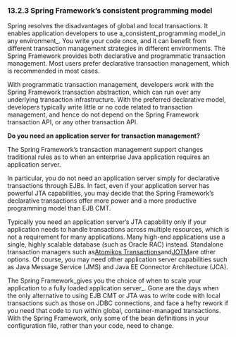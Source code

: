 ### 13.2.3 Spring Framework’s consistent programming model

Spring resolves the disadvantages of global and local transactions. It enables application developers to use a_consistent\_programming model\_in any environment_. You write your code once, and it can benefit from different transaction management strategies in different environments. The Spring Framework provides both declarative and programmatic transaction management. Most users prefer declarative transaction management, which is recommended in most cases.

With programmatic transaction management, developers work with the Spring Framework transaction abstraction, which can run over any underlying transaction infrastructure. With the preferred declarative model, developers typically write little or no code related to transaction management, and hence do not depend on the Spring Framework transaction API, or any other transaction API.

**Do you need an application server for transaction management?**

The Spring Framework’s transaction management support changes traditional rules as to when an enterprise Java application requires an application server.

In particular, you do not need an application server simply for declarative transactions through EJBs. In fact, even if your application server has powerful JTA capabilities, you may decide that the Spring Framework’s declarative transactions offer more power and a more productive programming model than EJB CMT.

Typically you need an application server’s JTA capability only if your application needs to handle transactions across multiple resources, which is not a requirement for many applications. Many high-end applications use a single, highly scalable database \(such as Oracle RAC\) instead. Standalone transaction managers such as[Atomikos Transactions](http://www.atomikos.com/)and[JOTM](http://jotm.objectweb.org/)are other options. Of course, you may need other application server capabilities such as Java Message Service \(JMS\) and Java EE Connector Architecture \(JCA\).

The Spring Framework_gives you the choice of when to scale your application to a fully loaded application server_. Gone are the days when the only alternative to using EJB CMT or JTA was to write code with local transactions such as those on JDBC connections, and face a hefty rework if you need that code to run within global, container-managed transactions. With the Spring Framework, only some of the bean definitions in your configuration file, rather than your code, need to change.



